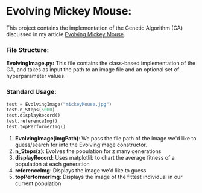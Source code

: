 # Evolving Mickey Mouse:

This project contains the implementation of the Genetic Algorithm (GA) discussed in my article [Evolving Mickey Mouse](https://medium.com/@ahmedasadi.ai/evolving-mickey-mouse-c8542e4541c3).

### File Structure:
**EvolvingImage.py:** This file contains the class-based implementation of the GA, and takes as input the path to an image file and an optional set of hyperparameter values.

### Standard Usage:
```python
test = EvolvingImage("mickeyMouse.jpg")
test.n_Steps(5000)
test.displayRecord()
test.referenceImg()
test.topPerformerImg()
```
1. **EvolvingImage(imgPath)**: We pass the file path of the image we'd like to guess/search for into the EvolvingImage constructor.
2. **n_Steps(z)**: Evolves the population for z many generations
3. **displayRecord**: Uses matplotlib to chart the average fitness of a population at each generation
4. **referenceImg**: Displays the image we'd like to guess
5. **topPerformerImg**: Displays the image of the fittest individual in our current population
